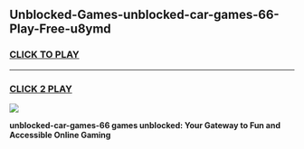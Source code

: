 
## Unblocked-Games-unblocked-car-games-66-Play-Free-u8ymd
<h3>
<a href="https://premium76.site?title=unblocked-car-games-66&ref=22A">CLICK TO PLAY</a></h3>
<hr>

<h3>
<a href="https://premium76.site?title=unblocked-car-games-66&ref=22A">CLICK 2 PLAY</a>
  
</h3>

<a href="https://premium76.site?title=unblocked-car-games-66&ref=22A"><img src="https://clearcache.store/games.png"></a>


**unblocked-car-games-66 games unblocked: Your Gateway to Fun and Accessible Online Gaming**
